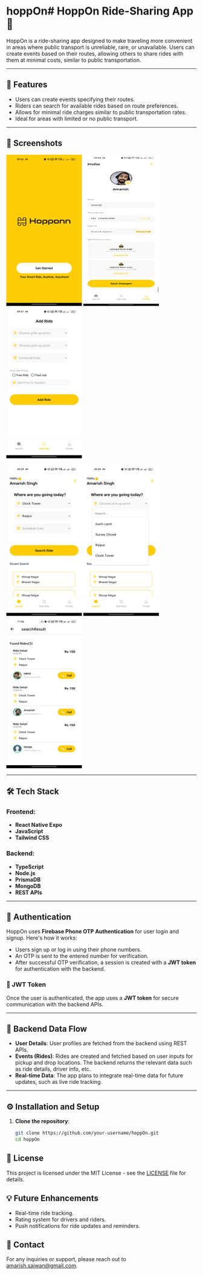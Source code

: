 # hoppOn# HoppOn Ride-Sharing App 🚗

HoppOn is a ride-sharing app designed to make traveling more convenient in areas where public transport is unreliable, rare, or unavailable. Users can create events based on their routes, allowing others to share rides with them at minimal costs, similar to public transportation.

---

## 🎯 Features

- Users can create events specifying their routes.
- Riders can search for available rides based on route preferences.
- Allows for minimal ride charges similar to public transportation rates.
- Ideal for areas with limited or no public transport.

---

## 📸 Screenshots

<img src="https://github.com/amarishsajwan/Hopp-Onn/blob/main/frontend/screens/index.jpg" width="200" height="400" > <img src="https://github.com/amarishsajwan/Hopp-Onn/blob/main/frontend/screens/user_profile.jpg" width="200" height="400" > <img src="https://github.com/amarishsajwan/Hopp-Onn/blob/main/frontend/screens/add_ride.jpg" width="200" height="400" >

<img src="https://github.com/amarishsajwan/Hopp-Onn/blob/main/frontend/screens/search-ride.jpg" width="200" height="400" > <img src="https://github.com/amarishsajwan/Hopp-Onn/blob/main/frontend/screens/search_ride2.jpg" width="200" height="400" > <img src="https://github.com/amarishsajwan/Hopp-Onn/blob/main/frontend/screens/search_result.jpeg" width="200" height="400" >

---

## 🛠️ Tech Stack

### Frontend:

- **React Native Expo**
- **JavaScript**
- **Tailwind CSS**

### Backend:

- **TypeScript**
- **Node.js**
- **PrismaDB**
- **MongoDB**
- **REST APIs**

---

## 🔐 Authentication

HoppOn uses **Firebase Phone OTP Authentication** for user login and signup. Here's how it works:

- Users sign up or log in using their phone numbers.
- An OTP is sent to the entered number for verification.
- After successful OTP verification, a session is created with a **JWT token** for authentication with the backend.

### 🔑 JWT Token

Once the user is authenticated, the app uses a **JWT token** for secure communication with the backend APIs.

---

## 📡 Backend Data Flow

- **User Details**: User profiles are fetched from the backend using REST APIs.
- **Events (Rides)**: Rides are created and fetched based on user inputs for pickup and drop locations. The backend returns the relevant data such as ride details, driver info, etc.
- **Real-time Data**: The app plans to integrate real-time data for future updates, such as live ride tracking.

---

## ⚙️ Installation and Setup

1. **Clone the repository**:
   ```bash
   git clone https://github.com/your-username/hoppOn.git
   cd hoppOn
   ```

## 📝 License

This project is licensed under the MIT License - see the [LICENSE](LICENSE) file for details.

## 💡 Future Enhancements

- Real-time ride tracking.
- Rating system for drivers and riders.
- Push notifications for ride updates and reminders.

## 📧 Contact

For any inquiries or support, please reach out to [amarish.sajwan@gmail.com](mailto:amarish.sajwan@gmail.com).
